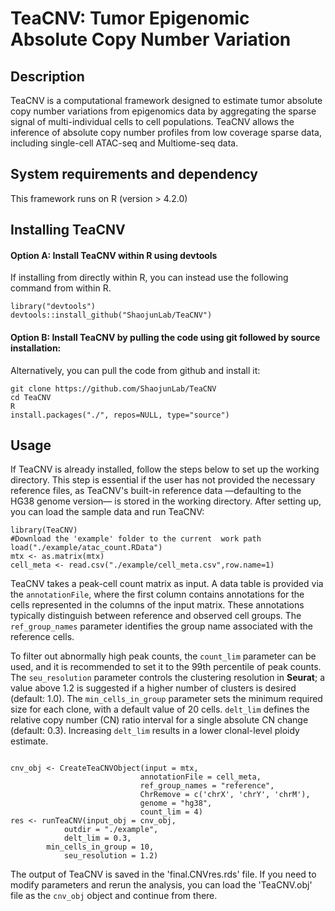# TeaCNV: Tumor Epigenomic Absolute Copy Number Variation


## Description
TeaCNV is a computational framework designed to estimate tumor absolute copy number variations from epigenomics data by aggregating the sparse signal of multi-individual cells to cell populations.
TeaCNV allows the inference of absolute copy number profiles from low coverage sparse data, including single-cell ATAC-seq and Multiome-seq data. 

## System requirements and dependency
This framework runs on R (version > 4.2.0)

## Installing TeaCNV
#### Option A: Install TeaCNV within R using devtools
If installing from directly within R, you can instead use the following command from within R.
```
library("devtools")
devtools::install_github("ShaojunLab/TeaCNV")
```
#### Option B: Install TeaCNV by pulling the code using git followed by source installation:
Alternatively, you can pull the code from github and install it:
```
git clone https://github.com/ShaojunLab/TeaCNV
cd TeaCNV
R
install.packages("./", repos=NULL, type="source")
```

## Usage

If TeaCNV is already installed, follow the steps below to set up the working directory. This step is essential if the user has not provided the necessary reference files, as TeaCNV's built-in reference data —defaulting to the HG38 genome version— is stored in the working directory. After setting up, you can load the sample data and run TeaCNV:

```
library(TeaCNV)
#Download the 'example' folder to the current  work path
load("./example/atac_count.RData")
mtx <- as.matrix(mtx)
cell_meta <- read.csv("./example/cell_meta.csv",row.name=1)
```
TeaCNV takes a peak-cell count matrix as input. A data table is provided via the `annotationFile`, where the first column contains annotations for the cells represented in the columns of the input matrix. These annotations typically distinguish between reference and observed cell groups. The `ref_group_names` parameter identifies the group name associated with the reference cells.

To filter out abnormally high peak counts, the `count_lim` parameter can be used, and it is recommended to set it to the 99th percentile of peak counts. 
The `seu_resolution` parameter controls the clustering resolution in **Seurat**; a value above 1.2 is suggested if a higher number of clusters is desired (default: 1.0).
The `min_cells_in_group` parameter sets the minimum required size for each clone, with a default value of 20 cells. `delt_lim` defines the relative copy number (CN) ratio interval for a single absolute CN change (default: 0.3). Increasing `delt_lim` results in a lower clonal-level ploidy estimate.
```

cnv_obj <- CreateTeaCNVObject(input = mtx,
                             annotationFile = cell_meta,
                             ref_group_names = "reference",
                             ChrRemove = c('chrX', 'chrY', 'chrM'),
                             genome = "hg38",
                             count_lim = 4)
res <- runTeaCNV(input_obj = cnv_obj,
	        outdir = "./example",
	        delt_lim = 0.3,
		min_cells_in_group = 10,
	        seu_resolution = 1.2)
```

The output of TeaCNV is saved in the 'final.CNVres.rds' file. If you need to modify parameters and rerun the analysis, you can load the 'TeaCNV.obj' file as the `cnv_obj` object and continue from there.


